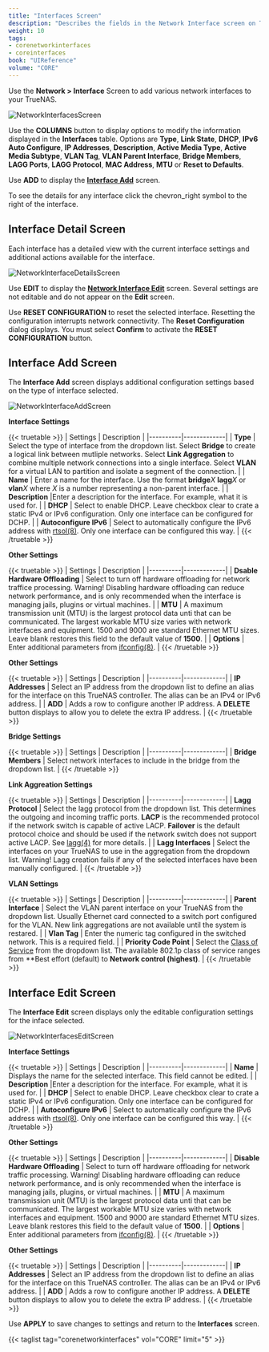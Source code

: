 ```yaml
---
title: "Interfaces Screen"
description: "Describes the fields in the Network Interface screen on TrueNAS CORE."
weight: 10
tags:
- corenetworkinterfaces
- coreinterfaces
book: "UIReference"
volume: "CORE"
---
```


Use the **Network > Interface** Screen to add various network interfaces to your TrueNAS. 

![NetworkInterfacesScreen](/images/CORE/Network/NetworkInterfacesScreen.png "Network Interfaces Screen")

Use the **COLUMNS** button to display options to modify the information displayed in the **Interfaces** table. Options are **Type**, **Link State**, **DHCP**, **IPv6 Auto Configure**, **IP Addresses**, **Description**, **Active Media Type**, **Active Media Subtype**, **VLAN Tag**, **VLAN Parent Interface**, **Bridge Members**, **LAGG Ports**, **LAGG Protocol**, **MAC Address**, **MTU** or **Reset to Defaults**.

Use **ADD** to display the [**Interface Add**](#interface-add-screen)  screen.

To see the details for any interface click the <span class="material-icons">chevron_right</span> symbol to the right of the interface.

## Interface Detail Screen
Each interface has a detailed view with the current interface settings and additional actions available for the interface.

![NetworkInterfaceDetailsScreen](/images/CORE/Network/NetworkInterfaceDetailsScreen.png "Network Interface Details Screen")

Use **EDIT** to display the [**Network Interface Edit**](#interface-edit-screen) screen. Several settings are not editable and do not appear on the **Edit** screen.

Use **RESET CONFIGURATION** to reset the selected interface. Resetting the configuration interrupts network connectivity. The **Reset Configuration** dialog displays. You must select **Confirm** to activate the **RESET CONFIGURATION** button.

## Interface Add Screen

The **Interface Add** screen displays additional configuration settings based on the type of interface selected.

![NetworkInterfaceAddScreen](/images/CORE/Network/NetworkInterfaceAddScreen.png "Network Interface Add Screen")

**Interface Settings**

{{< truetable >}}
| Settings | Description |
|----------|-------------|
| **Type** | Select the type of interface from the dropdown list. Select **Bridge** to create a logical link between mutliple networks. Select **Link Aggregation** to combine multiple network connections into a single interface. Select **VLAN** for a virtual LAN to partition and isolate a segment of the connection. |
| **Name** | Enter a name for the interface. Use the format **bridge***X* **lagg***X* or **vlan***X* where *X* is a number representing a non-parent interface. |
| **Description** |Enter a description for the interface. For example, what it is used for.  |
| **DHCP** | Select to enable DHCP. Leave checkbox clear to crate a static IPv4 or IPv6 configuration. Only one interface can be configured for DCHP. |
| **Autoconfigure IPv6** | Select to automatically configure the IPv6 address with [rtsol(8)](https://www.freebsd.org/cgi/man.cgi?query=rtsol). Only one interface can be configured this way. |
{{< /truetable >}}

**Other Settings**

{{< truetable >}}
| Settings | Description |
|----------|-------------|
| **Dsable Hardware Offloading** | Select to turn off hardware offloading for network traffice processing. Warning! Disabling hardware offloading can reduce network performance, and is only recommended when the interface is managing jails, plugins or virtual machines. |
| **MTU** | A maximum transmission unit (MTU) is the largest protocol data unti that can be communicated. The largest workable MTU size varies with network interfaces and equipment. 1500 and 9000 are standard Ethernet MTU sizes. Leave blank restores this field to the default value of **1500**. |
| **Options** | Enter additional parameters from [ifconfig(8)](https://www.freebsd.org/cgi/man.cgi?query=ifconfig). |
{{< /truetable >}}

**Other Settings**

{{< truetable >}}
| Settings | Description |
|----------|-------------|
| **IP Addresses** | Select an IP address from the dropdown list to define an alias for the interface on this TrueNAS controller. The alias can be an IPv4 or IPv6 address. |
| **ADD** | Adds a row to configure another IP address. A **DELETE** button displays to allow you to delete the extra IP address. |
{{< /truetable >}}

**Bridge Settings**

{{< truetable >}}
| Settings | Description |
|----------|-------------|
| **Bridge Members** | Select network interfaces to include in the bridge from the dropdown list. |
{{< /truetable >}}

**Link Aggreation Settings**

{{< truetable >}}
| Settings | Description |
|----------|-------------|
| **Lagg Protocol** | Select the lagg protocol from the dropdown list. This determines the outgoing and incoming traffic ports. **LACP** is the recommended protocol if the network switch is capable of active LACP. **Failover** is the default protocol choice and should be used if the network switch does not support active LACP. See [lagg(4)](https://www.freebsd.org/cgi/man.cgi?query=lagg) for more details. |
| **Lagg Interfaces** | Select the interfaces on your TrueNAS to use in the aggregation from the dropdown list. Warning! Lagg creation fails if any of the selected interfaces have been manually configured. |
{{< /truetable >}}

**VLAN Settings**

{{< truetable >}}
| Settings | Description |
|----------|-------------|
| **Parent Interface** | Select the VLAN parent interface on your TrueNAS from the dropdown list. Usually Ethernet card connected to a switch port configured for the VLAN. New link aggregations are not available until the system is restared. |
| **Vlan Tag** | Enter the numeric tag configured in the switched network. This is a required field. |
| **Priority Code Point** | Select the [Class of Service](https://tools.ietf.org/html/rfc4761#section-4.2.7) from the dropdown list. The available 802.1p class of service ranges from **Best effort (default) to **Network control (highest)**. |
{{< /truetable >}}

## Interface Edit Screen

The **Interface Edit** screen displays only the editable configuration settings for the inface selected.

![NetworkInterfacesEditScreen](/images/CORE/Network/NetworkInterfacesEditScreen.png "Network Interfaces Edit Screen")

**Interface Settings**

{{< truetable >}}
| Settings | Description |
|----------|-------------|
| **Name** | Displays the name for the selected interface. This field cannot be edited. |
| **Description** |Enter a description for the interface. For example, what it is used for.  |
| **DHCP** | Select to enable DHCP. Leave checkbox clear to crate a static IPv4 or IPv6 configuration. Only one interface can be configured for DCHP. |
| **Autoconfigure IPv6** | Select to automatically configure the IPv6 address with [rtsol(8)](https://www.freebsd.org/cgi/man.cgi?query=rtsol). Only one interface can be configured this way. |
{{< /truetable >}}

**Other Settings**

{{< truetable >}}
| Settings | Description |
|----------|-------------|
| **Disable Hardware Offloading** | Select to turn off hardware offloading for network traffic processing. Warning! Disabling hardware offloading can reduce network performance, and is only recommended when the interface is managing jails, plugins, or virtual machines. |
| **MTU** | A maximum transmission unit (MTU) is the largest protocol data unti that can be communicated. The largest workable MTU size varies with network interfaces and equipment. 1500 and 9000 are standard Ethernet MTU sizes. Leave blank restores this field to the default value of **1500**. |
| **Options** | Enter additional parameters from [ifconfig(8)](https://www.freebsd.org/cgi/man.cgi?query=ifconfig). |
{{< /truetable >}}

**Other Settings**

{{< truetable >}}
| Settings | Description |
|----------|-------------|
| **IP Addresses** | Select an IP address from the dropdown list to define an alias for the interface on this TrueNAS controller. The alias can be an IPv4 or IPv6 address. |
| **ADD** | Adds a row to configure another IP address. A **DELETE** button displays to allow you to delete the extra IP address. |
{{< /truetable >}}

Use **APPLY** to save changes to settings and return to the **Interfaces** screen.

{{< taglist tag="corenetworkinterfaces" vol="CORE" limit="5" >}}
